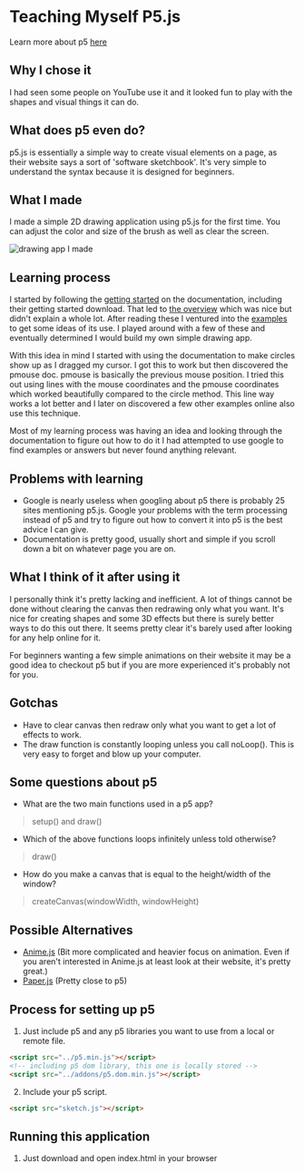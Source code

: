 # Teaching Myself P5.js
Learn more about p5 [here](https://p5js.org/)
## Why I chose it

I had seen some people on YouTube use it and it looked fun to play with the shapes and visual things it can do.

## What does p5 even do?
p5.js is essentially a simple way to create visual elements on a page, as their website says a sort of 'software sketchbook'. It's very simple to understand the syntax because it is designed for beginners.

## What I made
I made a simple 2D drawing application using p5.js for the first time. You can adjust the color and size of the brush as well as clear the screen.

![drawing app I made](https://i.imgur.com/1useksU.png)


## Learning process
I started by following the [getting started](https://p5js.org/get-started/) on the documentation, including their getting started download. That led to [the overview](https://github.com/processing/p5.js/wiki/p5.js-overview) which was nice but didn't explain a whole lot. After reading these I ventured into the [examples](https://p5js.org/examples/) to get some ideas of its use. I played around with a few of these and eventually determined I would build my own simple drawing app.

With this idea in mind I started with using the documentation to make circles show up as I dragged my cursor. I got this to work but then discovered the pmouse doc. pmouse is basically the previous mouse position. I tried this out using lines with the mouse coordinates and the pmouse coordinates which worked beautifully compared to the circle method. This line way works a lot better and I later on discovered a few other examples online also use this technique.

Most of my learning process was having an idea and looking through the documentation to figure out how to do it I had attempted to use google to find examples or answers but never found anything relevant.

## Problems with learning
* Google is nearly useless when googling about p5 there is probably 25 sites mentioning p5.js. Google your problems with the term processing instead of p5 and try to figure out how to convert it into p5 is the best advice I can give.
* Documentation is pretty good, usually short and simple if you scroll down a bit on whatever page you are on.


## What I think of it after using it

I personally think it's pretty lacking and inefficient. A lot of things cannot be done without clearing the canvas then redrawing only what you want. It's nice for creating shapes and some 3D effects but there is surely better ways to do this out there. It seems pretty clear it's barely used after looking for any help online for it. 

For beginners wanting a few simple animations on their website it may be a good idea to checkout p5 but if you are more experienced it's probably not for you.


## Gotchas

* Have to clear canvas then redraw only what you want to get a lot of effects to work.
* The draw function is constantly looping unless you call noLoop(). This is very easy to forget and blow up your computer.

## Some questions about p5
* What are the two main functions used in a p5 app?
> setup() and draw()
* Which of the above functions loops infinitely unless told otherwise?
> draw()
* How do you make a canvas that is equal to the height/width of the window? 
> createCanvas(windowWidth, windowHeight)


## Possible Alternatives
* [Anime.js](http://animejs.com/) (Bit more complicated and heavier focus on animation. Even if you aren't interested in Anime.js at least look at their website, it's pretty great.)
* [Paper.js](http://paperjs.org/) (Pretty close to p5)




## Process for setting up p5
1. Just include p5 and any p5 libraries you want to use from a local or remote file.
```html
<script src="../p5.min.js"></script>
<!-- including p5 dom library, this one is locally stored -->
<script src="../addons/p5.dom.min.js"></script>
```
2. Include your p5 script.
```html
<script src="sketch.js"></script>
```

## Running this application
1. Just download and open index.html in your browser